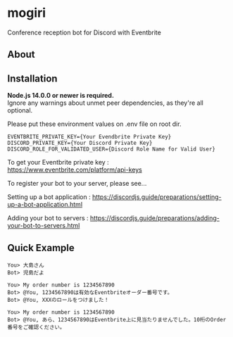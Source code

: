 # mogiri

Conference reception bot for Discord with Eventbrite

## About

## Installation

**Node.js 14.0.0 or newer is required.**  
Ignore any warnings about unmet peer dependencies, as they're all optional.

Please put these environment values on .env file on root dir.

```DotENV:.env
EVENTBRITE_PRIVATE_KEY={Your Evendbrite Private Key}
DISCORD_PRIVATE_KEY={Your Discord Private Key}
DISCORD_ROLE_FOR_VALIDATED_USER={Discord Role Name for Valid User}
```

To get your Eventbrite private key : <https://www.eventbrite.com/platform/api-keys>

To register your bot to your server, please see...

Setting up a bot application : <https://discordjs.guide/preparations/setting-up-a-bot-application.html>

Adding your bot to servers : <https://discordjs.guide/preparations/adding-your-bot-to-servers.html>

## Quick Example

```Shell
You> 大島さん
Bot> 児島だよ
 
You> My order number is 1234567890
Bot> @You, 1234567890は有効なEventbriteオーダー番号です。
Bot> @You, XXXのロールをつけました！

You> My order number is 1234567890
Bot> @You, あら、1234567890はEventbrite上に見当たりませんでした。10桁のOrder番号をご確認ください。
```

